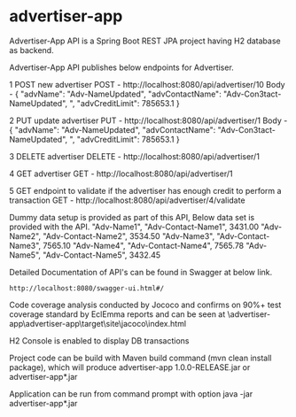 # advertiser-app

Advertiser-App API is a Spring Boot REST JPA project having H2 database as backend.

Advertiser-App API publishes below endpoints for Advertiser.

1 POST new advertiser
POST - http://localhost:8080/api/advertiser/10
Body - {
    "advName": "Adv-NameUpdated",
    "advContactName": "Adv-Con3tact-NameUpdated",
   ",
    "advCreditLimit": 785653.1
}

2 PUT update advertiser
PUT - http://localhost:8080/api/advertiser/1
Body - {
    "advName": "Adv-NameUpdated",
    "advContactName": "Adv-Con3tact-NameUpdated",
   ",
    "advCreditLimit": 785653.1
}

3 DELETE advertiser
	DELETE - http://localhost:8080/api/advertiser/1

4 GET advertiser
	GET - http://localhost:8080/api/advertiser/1

5 GET endpoint to validate if the advertiser has enough credit to perform a transaction
	GET - http://localhost:8080/api/advertiser/4/validate

Dummy data setup is provided as part of this API, Below data set is provided with the API. 
"Adv-Name1", "Adv-Contact-Name1", 3431.00
"Adv-Name2", "Adv-Contact-Name2", 3534.50
"Adv-Name3", "Adv-Contact-Name3", 7565.10
"Adv-Name4", "Adv-Contact-Name4", 7565.78
"Adv-Name5", "Adv-Contact-Name5", 3432.45


Detailed Documentation of API's can be found in Swagger at below link.

	http://localhost:8080/swagger-ui.html#/

Code coverage analysis conducted by Jococo and confirms on 90%+ test coverage standard by EclEmma reports and can be seen at \advertiser-app\advertiser-app\target\site\jacoco\index.html

H2 Console is enabled to display DB transactions

Project code can be build with Maven build command (mvn clean install package), which will produce advertiser-app 1.0.0-RELEASE.jar or advertiser-app*.jar

Application can be run from command prompt with option java -jar advertiser-app*.jar

